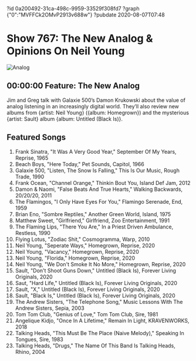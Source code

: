 ?id 0a200492-31ca-498c-9959-33529f308fd7
?graph {"0":"MVFFCk2OMvP2913v688w"}
?pubdate 2020-08-07T07:48
# Show 767: The New Analog & Opinions On Neil Young

![Analog](https://static.soundopinions.org/images/2017/newanalog_web.jpg)

## 00:00:00 Feature: The New Analog

Jim and Greg talk with Galaxie 500’s Damon Krukowski about the value of analog listening in an increasingly digital world. They’ll also review new albums from {artist: Neil Young} ({album: Homegrown}) and the mysterious {artist: Sault} album {album: Untitled (Black Is)}.

## Featured Songs

1. Frank Sinatra, "It Was A Very Good Year," September Of My Years, Reprise, 1965
1. Beach Boys, "Here Today," Pet Sounds, Capitol, 1966
1. Galaxie 500, "Listen, The Snow Is Falling," This Is Our Music, Rough Trade, 1990
1. Frank Ocean, "Channel Orange," Thinkin Bout You, Island Def Jam, 2012
1. Damon & Naomi, "False Beats And True Hearts," Walking Backwards, 20/20/20, 2011
1. The Flamingos, "I Only Have Eyes For You," Flamingo Serenade, End, 1959
1. Brian Eno, "Sombre Reptiles," Another Green World, Island, 1975
1. Matthew Sweet, "Girlfriend," Girlfriend, Zoo Entertainment, 1991
1. The Flaming Lips, "There You Are," In a Priest Driven Ambulance, Restless, 1990
1. Flying Lotus, "Zodiac Shit," Cosmogramma, Warp, 2010
1. Neil Young, "Seperate Ways," Homegrown, Reprise, 2020
1. Neil Young, "Vacancy," Homegrown, Reprise, 2020
1. Neil Young, "Florida," Homegrown, Reprise, 2020
1. Neil Young, "We Don't Smoke It No More," Homegrown, Reprise, 2020
1. Sault, "Don't Shoot Guns Down," Untitled (Black Is), Forever Living Originals, 2020
1. Saut, "Hard Life," Untitled (Black Is), Forever Living Originals, 2020
1. Sault, "X," Untitled (Black Is), Forever Living Originals, 2020
1. Sault, "Black Is," Untitled (Black Is), Forever Living Originals, 2020
1. The Andrew Sisters, "The Telephone Song," Music Lessons With The Andrew Sisters, Sepia, 2003
1. Tom Tom Club, "Genius of Love," Tom Tom Club, Sire, 1981
1. Angelique Kidjo, "Once In A Lifetime," Remain In Light, KRAVENWORKS, 2018
1. Talking Heads, "This Must Be The Place (Naive Melody)," Speaking In Tongues, Sire, 1983
1. Talking Heads, "Drugs," The Name Of This Band Is Talking Heads, Rhino, 2004
